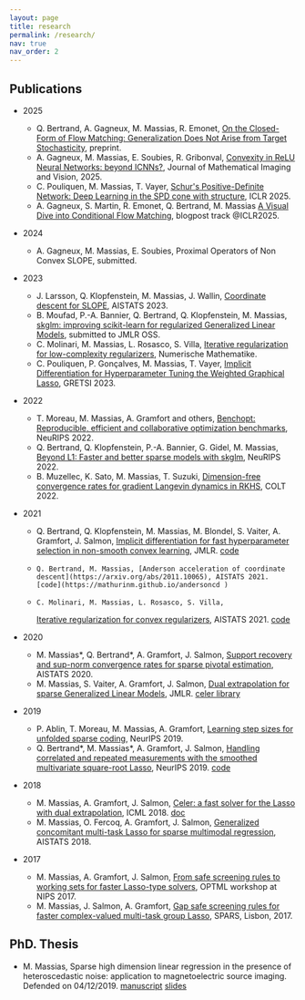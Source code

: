 ```yaml
---
layout: page
title: research
permalink: /research/
nav: true
nav_order: 2
---
```


## Publications
- 2025
    - Q. Bertrand, A. Gagneux, M. Massias, R. Emonet, [On the Closed-Form of Flow Matching: Generalization Does Not Arise from Target Stochasticity](https://www.arxiv.org/abs/2506.03719), preprint.
    - A. Gagneux, M. Massias, E. Soubies, R. Gribonval, [Convexity in ReLU Neural Networks: beyond ICNNs?](https://arxiv.org/abs/2501.03017), Journal of Mathematical Imaging and Vision, 2025.
    - C. Pouliquen, M. Massias, T. Vayer, [Schur's Positive-Definite Network: Deep Learning in the SPD cone with structure](https://arxiv.org/abs/2406.09023), ICLR 2025.
    - A. Gagneux, S. Martin, R. Emonet, Q. Bertrand, M. Massias [A Visual Dive into Conditional Flow Matching](https://iclr-blogposts.github.io/2025/blog/conditional-flow-matching/), blogpost track @ICLR2025.

- 2024
    - A. Gagneux, M. Massias, E. Soubies, Proximal Operators of Non Convex SLOPE, submitted.

- 2023
    - J. Larsson, Q. Klopfenstein, M. Massias, J. Wallin, [Coordinate descent for SLOPE](https://arxiv.org/abs/2210.14780), AISTATS 2023.
    - B. Moufad, P.-A. Bannier, Q. Bertrand, Q. Klopfenstein, M. Massias, [skglm: improving scikit-learn for regularized Generalized Linear Models](/assets/pdf/skglm_mloss.pdf), submitted to JMLR OSS.
    - C. Molinari, M. Massias, L. Rosasco, S. Villa, [Iterative regularization for low-complexity regularizers](https://arxiv.org/abs/2202.00420), Numerische Mathematike.
    - C. Pouliquen, P. Gonçalves, M. Massias, T. Vayer, [Implicit Differentiation for Hyperparameter Tuning the Weighted Graphical Lasso](https://arxiv.org/abs/2307.02130), GRETSI 2023.

- 2022
    - T. Moreau, M. Massias, A. Gramfort and others, [Benchopt: Reproducible, efficient and collaborative optimization benchmarks](https://arxiv.org/abs/2206.13424), NeuRIPS 2022.
    - Q. Bertrand, Q. Klopfenstein, P.-A. Bannier, G. Gidel, M. Massias, [Beyond L1: Faster and better sparse models with skglm](https://arxiv.org/abs/2204.07826), NeuRIPS 2022.
    - B. Muzellec, K. Sato, M. Massias, T. Suzuki, [Dimension-free convergence rates for gradient Langevin dynamics in RKHS](https://arxiv.org/abs/2003.00306), COLT 2022.


- 2021
    -    Q. Bertrand, Q. Klopfenstein, M. Massias, M. Blondel, S. Vaiter, A. Gramfort, J. Salmon,
        [Implicit differentiation for fast hyperparameter selection in non-smooth convex learning](https://arxiv.org/abs/2105.01637), JMLR.
        [code](https://github.com/QB3/sparse-ho)
    -     Q. Bertrand, M. Massias, [Anderson acceleration of coordinate descent](https://arxiv.org/abs/2011.10065), AISTATS 2021. [code](https://mathurinm.github.io/andersoncd )
    -     C. Molinari, M. Massias, L. Rosasco, S. Villa,
        [Iterative regularization for convex regularizers](https://arxiv.org/abs/2006.09859), AISTATS 2021. [code](https://LCSL.github.io/iterreg)

- 2020
    -    M. Massias\*, Q. Bertrand\*, A. Gramfort, J. Salmon,
        [Support recovery and sup-norm convergence rates for sparse pivotal estimation](https://arxiv.org/abs/2001.05401), AISTATS 2020.
    -   M. Massias, S. Vaiter, A. Gramfort, J. Salmon,
        [Dual extrapolation for sparse Generalized Linear Models](https://jmlr.org/papers/v21/19-587.html), JMLR. [celer library](https://github.com/mathurinm/celer)

- 2019
    -   P. Ablin, T. Moreau, M. Massias, A. Gramfort,
        [Learning step sizes for unfolded sparse coding](https://arxiv.org/abs/1905.11071), NeurIPS 2019.
    -   Q. Bertrand\*, M. Massias\*, A. Gramfort, J. Salmon,
        [Handling correlated and repeated measurements with the smoothed multivariate square-root Lasso](https://arxiv.org/abs/1902.02509), NeurIPS 2019.
        [code](https://github.com/QBE/clar)

- 2018
    -    M. Massias, A. Gramfort, J. Salmon,
        [Celer: a fast solver for the Lasso with dual extrapolation](http://proceedings.mlr.press/v80/massias18a.html),
        ICML 2018.
        [doc](https://mathurinm.github.io/celer/)
    -    M. Massias, O. Fercoq, A. Gramfort, J. Salmon,
        [Generalized concomitant multi-task Lasso for sparse multimodal regression](http://proceedings.mlr.press/v84/massias18a.html),
        AISTATS 2018.

- 2017
    -    M. Massias, A. Gramfort, J. Salmon,
        [From safe screening rules to working sets for faster Lasso-type solvers](https://arxiv.org/abs/1703.07285),
        OPTML workshop at NIPS 2017.
    -    M. Massias, J. Salmon, A. Gramfort,
        [Gap safe screening rules for faster complex-valued multi-task group Lasso](http://spars2017.lx.it.pt/index_files/papers/SPARS2017_Paper_77.pdf),
        SPARS, Lisbon, 2017.

## PhD. Thesis
- M. Massias, Sparse high dimension linear regression in the presence of heteroscedastic noise: application to magnetoelectric source imaging. Defended on 04/12/2019.
[manuscript](https://tel.archives-ouvertes.fr/tel-02401628)
[slides](/assets/pdf/slides_defense.pdf )


<!-- ## Relevant slides
-    [./assets/pdf/cirm_mathurin.pdf Dual extrapolation], 09032020, Optimization for Machine Learning workshop at CIRM, Luminy.
-    [./assets/pdf/bounds_aistats20_slides.pdf LCSL group meeting], 23012020, Università di Genova.
-    [./assets/pdf/slides_defense.pdf PhD Defense], 04122019, Inria.
-    [./assets/pdf/AIP2019.pdf
        Dual extrapolation for sparse Generalized Linear Models],
        09072019, Applied Inverse Problems conference, Grenoble.
-    [./assets/pdf/uw_mm.pdf
        Celer: fast solver for the Lasso with dual extrapolation],
        11052018, Statistics Seminar at University of Washington.
-    [https://goo.gl/hZRwqi
        Generalized concomitant multi-task Lasso for sparse multimodal regression],
        20102017, Journées GDR MOA MIA (Bordeaux).
        Also presented at PGMO days 2017, Saclay.
-    [https://goo.gl/wACD2h Résolution rapide de problèmes de type Lasso: des règles de safe screening aux working sets] (in French), 05092017, GRETSI.
        Also presented at JDSE 2017 (best presentation award).
-    [https://goo.gl/8m0a8s Faster solvers for sparse multi-task problems], 20032017, IAP (Paris).
        Also presented at CMStats 2017, London. -->
